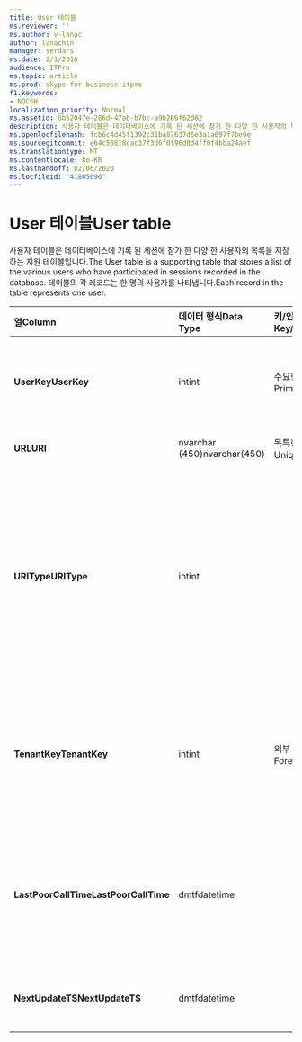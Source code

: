 ```yaml
---
title: User 테이블
ms.reviewer: ''
ms.author: v-lanac
author: lanachin
manager: serdars
ms.date: 2/1/2018
audience: ITPro
ms.topic: article
ms.prod: skype-for-business-itpro
f1.keywords:
- NOCSH
localization_priority: Normal
ms.assetid: 6b52047e-286d-47ab-b7bc-a9b266f62d82
description: 사용자 테이블은 데이터베이스에 기록 된 세션에 참가 한 다양 한 사용자의 목록을 저장 하는 지원 테이블입니다. 테이블의 각 레코드는 한 명의 사용자를 나타냅니다.
ms.openlocfilehash: fcb6c4d45f1392c31ba87637d6e3a1a697f7be9e
ms.sourcegitcommit: e64c50818cac37f3d6f0f96d0d4ff0f4bba24aef
ms.translationtype: MT
ms.contentlocale: ko-KR
ms.lasthandoff: 02/06/2020
ms.locfileid: "41805096"
---
```

# <a name="user-table"></a><span data-ttu-id="66558-104">User 테이블</span><span class="sxs-lookup"><span data-stu-id="66558-104">User table</span></span>
 
<span data-ttu-id="66558-105">사용자 테이블은 데이터베이스에 기록 된 세션에 참가 한 다양 한 사용자의 목록을 저장 하는 지원 테이블입니다.</span><span class="sxs-lookup"><span data-stu-id="66558-105">The User table is a supporting table that stores a list of the various users who have participated in sessions recorded in the database.</span></span> <span data-ttu-id="66558-106">테이블의 각 레코드는 한 명의 사용자를 나타냅니다.</span><span class="sxs-lookup"><span data-stu-id="66558-106">Each record in the table represents one user.</span></span>
  
|<span data-ttu-id="66558-107">**열**</span><span class="sxs-lookup"><span data-stu-id="66558-107">**Column**</span></span>|<span data-ttu-id="66558-108">**데이터 형식**</span><span class="sxs-lookup"><span data-stu-id="66558-108">**Data Type**</span></span>|<span data-ttu-id="66558-109">**키/인덱스**</span><span class="sxs-lookup"><span data-stu-id="66558-109">**Key/Index**</span></span>|<span data-ttu-id="66558-110">**세부적인**</span><span class="sxs-lookup"><span data-stu-id="66558-110">**Details**</span></span>|
|:-----|:-----|:-----|:-----|
|<span data-ttu-id="66558-111">**UserKey**</span><span class="sxs-lookup"><span data-stu-id="66558-111">**UserKey**</span></span> <br/> |<span data-ttu-id="66558-112">int</span><span class="sxs-lookup"><span data-stu-id="66558-112">int</span></span>  <br/> |<span data-ttu-id="66558-113">주요한</span><span class="sxs-lookup"><span data-stu-id="66558-113">Primary</span></span>  <br/> |<span data-ttu-id="66558-114">이 사용자를 식별 하는 고유 번호입니다.</span><span class="sxs-lookup"><span data-stu-id="66558-114">Unique number identifying this user.</span></span>  <br/> |
|<span data-ttu-id="66558-115">**URL**</span><span class="sxs-lookup"><span data-stu-id="66558-115">**URI**</span></span> <br/> |<span data-ttu-id="66558-116">nvarchar (450)</span><span class="sxs-lookup"><span data-stu-id="66558-116">nvarchar(450)</span></span>  <br/> |<span data-ttu-id="66558-117">독특한</span><span class="sxs-lookup"><span data-stu-id="66558-117">Unique</span></span>  <br/> |<span data-ttu-id="66558-118">URI 문자열입니다.</span><span class="sxs-lookup"><span data-stu-id="66558-118">URI string.</span></span>  <br/> |
|<span data-ttu-id="66558-119">**URIType**</span><span class="sxs-lookup"><span data-stu-id="66558-119">**URIType**</span></span> <br/> |<span data-ttu-id="66558-120">int</span><span class="sxs-lookup"><span data-stu-id="66558-120">int</span></span>  <br/> ||<span data-ttu-id="66558-121">1은 알 수 없는 URI 형식입니다.</span><span class="sxs-lookup"><span data-stu-id="66558-121">1 is unknown URI type.</span></span>  <br/> <span data-ttu-id="66558-122">2는 사용자 URI입니다.</span><span class="sxs-lookup"><span data-stu-id="66558-122">2 is user URI.</span></span>  <br/> <span data-ttu-id="66558-123">4는 회의 URI입니다.</span><span class="sxs-lookup"><span data-stu-id="66558-123">4 is conference URI.</span></span>  <br/> <span data-ttu-id="66558-124">8은 phone URI입니다.</span><span class="sxs-lookup"><span data-stu-id="66558-124">8 is phone URI.</span></span>  <br/> |
|<span data-ttu-id="66558-125">**TenantKey**</span><span class="sxs-lookup"><span data-stu-id="66558-125">**TenantKey**</span></span> <br/> |<span data-ttu-id="66558-126">int</span><span class="sxs-lookup"><span data-stu-id="66558-126">int</span></span>  <br/> |<span data-ttu-id="66558-127">외부</span><span class="sxs-lookup"><span data-stu-id="66558-127">Foreign</span></span>  <br/> |<span data-ttu-id="66558-128">테 넌 트 테이블에서 참조 하는 사용자의 테 넌 트입니다.</span><span class="sxs-lookup"><span data-stu-id="66558-128">Tenant of the user, referenced from tenant table.</span></span>  <br/> |
|<span data-ttu-id="66558-129">**LastPoorCallTime**</span><span class="sxs-lookup"><span data-stu-id="66558-129">**LastPoorCallTime**</span></span> <br/> |<span data-ttu-id="66558-130">dmtf</span><span class="sxs-lookup"><span data-stu-id="66558-130">datetime</span></span>  <br/> ||<span data-ttu-id="66558-131">사용자가 음성 통화에 좋지 않은 경우의 최신 타임 스탬프입니다.</span><span class="sxs-lookup"><span data-stu-id="66558-131">Latest time stamp when the user had a poor audio call.</span></span>  <br/> |
|<span data-ttu-id="66558-132">**NextUpdateTS**</span><span class="sxs-lookup"><span data-stu-id="66558-132">**NextUpdateTS**</span></span> <br/> |<span data-ttu-id="66558-133">dmtf</span><span class="sxs-lookup"><span data-stu-id="66558-133">datetime</span></span>  <br/> ||<span data-ttu-id="66558-134">내부용 으로만 사용 됩니다.</span><span class="sxs-lookup"><span data-stu-id="66558-134">For internal use only.</span></span>  <br/> |
   

